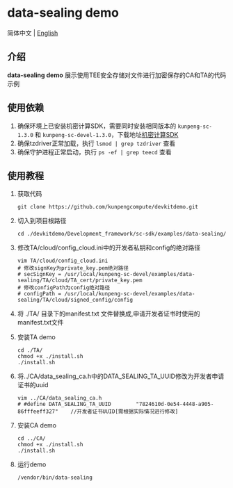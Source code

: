 # **data-sealing demo**

简体中文 | [English](README_en.md)

## 介绍
**data-sealing demo** 展示使用TEE安全存储对文件进行加密保存的CA和TA的代码示例

## 使用依赖

1. 确保环境上已安装机密计算SDK，需要同时安装相同版本的 `kunpeng-sc-1.3.0` 和 `kunpeng-sc-devel-1.3.0`，下载地址[机密计算SDK](https://mirrors.huaweicloud.com/kunpeng/archive/Kunpeng_SDK/itrustee/)
2. 确保tzdriver正常加载，执行 `lsmod | grep tzdriver` 查看
3. 确保守护进程正常启动，执行 `ps -ef | grep teecd` 查看

## 使用教程

1. 获取代码

   ```shell
   git clone https://github.com/kunpengcompute/devkitdemo.git
   ```

2. 切入到项目根路径

   ```shell
   cd ./devkitdemo/Development_framework/sc-sdk/examples/data-sealing/
   ```

3. 修改TA/cloud/config_cloud.ini中的开发者私钥和config的绝对路径

   ```shell
   vim TA/cloud/config_cloud.ini
   # 修改signKey为private_key.pem绝对路径
   # secSignKey = /usr/local/kunpeng-sc-devel/examples/data-sealing/TA/cloud/TA_cert/private_key.pem
   # 修改configPath为config绝对路径
   # configPath = /usr/local/kunpeng-sc-devel/examples/data-sealing/TA/cloud/signed_config/config
   ```

4. 将 ./TA/ 目录下的manifest.txt 文件替换成,申请开发者证书时使用的manifest.txt文件

5. 安装TA demo

   ```shell
   cd ./TA/
   chmod +x ./install.sh
   ./install.sh
   ```

6. 将../CA/data_sealing_ca.h中的DATA_SEALING_TA_UUID修改为开发者申请证书的uuid

   ```shell
   vim ../CA/data_sealing_ca.h
   # #define DATA_SEALING_TA_UUID        "7824610d-0e54-4448-a905-86fffeeff327"    //开发者证书UUID[需根据实际情况进行修改]
   ```

7. 安装CA demo

   ```shell
   cd ../CA/
   chmod +x ./install.sh
   ./install.sh
   ```

8. 运行demo

   ```shell
   /vendor/bin/data-sealing
   ```
